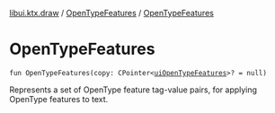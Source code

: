 [libui.ktx.draw](../README.md) / [OpenTypeFeatures](README.md) / [OpenTypeFeatures](-open-type-features.md)

# OpenTypeFeatures

`fun OpenTypeFeatures(copy: CPointer<`[`uiOpenTypeFeatures`](../../libui/ui-open-type-features.md)`>? = null)`

Represents a set of OpenType feature tag-value pairs, for applying OpenType features to text.
